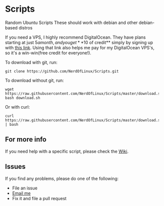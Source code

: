 # Scripts
Random Ubuntu Scripts
These should work with debian and other debian-based distros

If you need a VPS, I highly recommend DigitalOcean. They have plans starting at just $5 a month, and you get **$10 of credit** simply by signing up with [this link](https://m.do.co/c/f941d4888bfb). Using that link also helps me pay for my DigitalOcean VPS's, so it's a win-win(free credit for everyone!).

To download with git, run: 
```shell
git clone https://github.com/NerdOfLinux/Scripts.git
```

To download without git, run: 
```shell
wget https://raw.githubusercontent.com/NerdOfLinux/Scripts/master/download.sh; bash download.sh
```

Or with curl:
```shell
curl https://raw.githubusercontent.com/NerdOfLinux/Scripts/master/download.sh | bash
```

## For more info
If you need help with a specific script, please check the [Wiki](https://github.com/NerdOfLinux/Scripts/wiki).

## Issues
If you find any problems, please do one of the following:

* File an issue
* [Email me](mailto:github@nerdoflinux.com)
* Fix it and file a pull request
